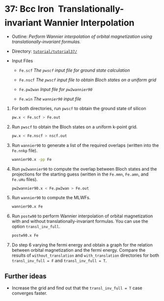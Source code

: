 # 37: Bcc Iron &#151; Translationally-invariant Wannier Interpolation

- Outline: *Perform Wannier interpolation of orbital magnetization
    using translationally-invariant formulas.*

- Directory: [`tutorial/tutorial37/`](https://github.com/wannier-developers/wannier90/tree/develop/tutorials/tutorial37)

- Input Files

    - `Fe.scf` *The `pwscf` input file for ground
        state calculation*

    - `Fe.nscf` *The `pwscf` input file to obtain
        Bloch states on a uniform grid*

    - `Fe.pw2wan` *Input file for `pw2wannier90`*

    - `Fe.win` *The `wannier90` input file*

1. For both directories, run `pwscf` to obtain the ground state of silicon

    ```bash title="Terminal"
    pw.x < Fe.scf > Fe.out
    ```

2. Run `pwscf` to obtain the Bloch states on a uniform
    k-point grid.

    ```bash title="Terminal"
    pw.x < Fe.nscf > nscf.out
    ```

3. Run `wannier90` to generate a list of the required overlaps (written
    into the `Fe.nnkp` file).

    ```bash title="Terminal"
    wannier90.x -pp Fe
    ```

4. Run `pw2wannier90` to compute the overlap between Bloch states and
    the projections for the starting guess (written in the `Fe.mmn`,
    `Fe.amn`, and `Fe.uHu` files).

    ```bash title="Terminal"
    pw2wannier90.x < Fe.pw2wan > Fe.out
    ```

5. Run `wannier90` to compute the MLWFs.

    ```bash title="Terminal"
    wannier90.x Fe
    ```

6. Run `postw90` to perform Wannier interpolation of orbital magnetization
   with and without translationally-invariant formulas. You can use the option
   `transl_inv_full`.

    ```bash title="Terminal"
    postw90.x Fe
    ```

7. Do step 6 varying the fermi energy and obtain a graph for the relation
   between orbital magnetization and the fermi energy. Compare the results of
   `without_translation` and `with_translation` directories for both
   `transl_inv_full = F` and `transl_inv_full = T`.

## Further ideas

- Increase the grid and find out that the `transl_inv_full = T` case
  converges faster.
